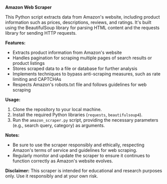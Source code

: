 
**Amazon Web Scraper**

This Python script extracts data from Amazon's website, including product information such as prices, descriptions, reviews, and ratings. It's built using the BeautifulSoup library for parsing HTML content and the requests library for sending HTTP requests.

**Features:**
- Extracts product information from Amazon's website
- Handles pagination for scraping multiple pages of search results or product listings
- Stores scraped data to a file or database for further analysis
- Implements techniques to bypass anti-scraping measures, such as rate limiting and CAPTCHAs
- Respects Amazon's robots.txt file and follows guidelines for web scraping

**Usage:**
1. Clone the repository to your local machine.
2. Install the required Python libraries (`requests`, `beautifulsoup4`).
3. Run the `amazon_scraper.py` script, providing the necessary parameters (e.g., search query, category) as arguments.

**Notes:**
- Be sure to use the scraper responsibly and ethically, respecting Amazon's terms of service and guidelines for web scraping.
- Regularly monitor and update the scraper to ensure it continues to function correctly as Amazon's website evolves.

**Disclaimer:**
This scraper is intended for educational and research purposes only. Use it responsibly and at your own risk.
